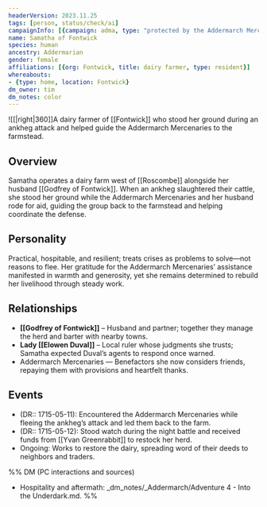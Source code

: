 ```yaml
---
headerVersion: 2023.11.25
tags: [person, status/check/ai]
campaignInfo: [{campaign: adma, type: "protected by the Addermarch Mercenaries during the ankheg attack", date: 1715-05-12}]
name: Samatha of Fontwick
species: human
ancestry: Addermarian
gender: female
affiliations: [{org: Fontwick, title: dairy farmer, type: resident}]
whereabouts:
- {type: home, location: Fontwick}
dm_owner: tim
dm_notes: color
---
```

![[|right|360]]A dairy farmer of [[Fontwick]] who stood her ground during an ankheg attack and helped guide the Addermarch Mercenaries to the farmstead.

## Overview
Samatha operates a dairy farm west of [[Roscombe]] alongside her husband [[Godfrey of Fontwick]]. When an ankheg slaughtered their cattle, she stood her ground while the Addermarch Mercenaries and her husband rode for aid, guiding the group back to the farmstead and helping coordinate the defense.

## Personality
Practical, hospitable, and resilient; treats crises as problems to solve—not reasons to flee. Her gratitude for the Addermarch Mercenaries’ assistance manifested in warmth and generosity, yet she remains determined to rebuild her livelihood through steady work.

## Relationships
- **[[Godfrey of Fontwick]]** – Husband and partner; together they manage the herd and barter with nearby towns.  
- **Lady [[Elowen Duval]]** – Local ruler whose judgments she trusts; Samatha expected Duval’s agents to respond once warned.  
- Addermarch Mercenaries — Benefactors she now considers friends, repaying them with provisions and heartfelt thanks.

## Events
- (DR:: 1715-05-11): Encountered the Addermarch Mercenaries while fleeing the ankheg’s attack and led them back to the farm.
- (DR:: 1715-05-12): Stood watch during the night battle and received funds from [[Yvan Greenrabbit]] to restock her herd.
- Ongoing: Works to restore the dairy, spreading word of their deeds to neighbors and traders.

%% DM (PC interactions and sources)
- Hospitality and aftermath: _dm_notes/_Addermarch/Adventure 4 - Into the Underdark.md.
%%
